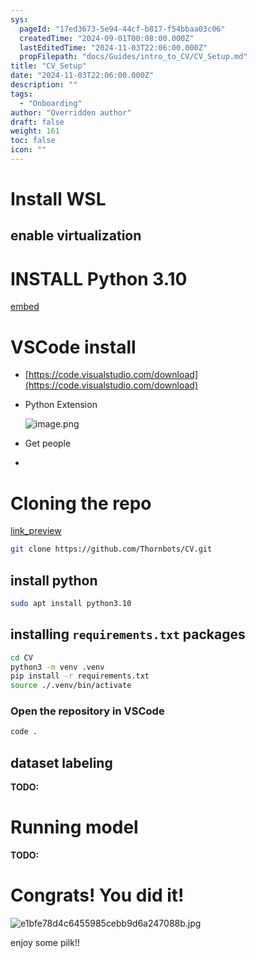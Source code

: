 ```yaml
---
sys:
  pageId: "17ed3673-5e94-44cf-b817-f54bbaa03c06"
  createdTime: "2024-09-01T00:08:00.000Z"
  lastEditedTime: "2024-11-03T22:06:00.000Z"
  propFilepath: "docs/Guides/intro_to_CV/CV_Setup.md"
title: "CV_Setup"
date: "2024-11-03T22:06:00.000Z"
description: ""
tags:
  - "Onboarding"
author: "Overridden author"
draft: false
weight: 161
toc: false
icon: ""
---
```


# Install WSL

## enable virtualization

# INSTALL Python 3.10

[embed](https://www.rose-hulman.edu/class/csse/csse132/2425a/labs/prelab1-wsl2.html)

# VSCode install

- [https://code.visualstudio.com/download](https://code.visualstudio.com/download)
- Python Extension

	![image.png](https://prod-files-secure.s3.us-west-2.amazonaws.com/d518164a-d88e-44d1-a4ee-3adb3bd8bce0/d82b6650-a5e4-4d3c-b8c9-93d817dae00e/image.png?X-Amz-Algorithm=AWS4-HMAC-SHA256&X-Amz-Content-Sha256=UNSIGNED-PAYLOAD&X-Amz-Credential=ASIAZI2LB466VS46GCTF%2F20250309%2Fus-west-2%2Fs3%2Faws4_request&X-Amz-Date=20250309T022644Z&X-Amz-Expires=3600&X-Amz-Security-Token=IQoJb3JpZ2luX2VjECIaCXVzLXdlc3QtMiJHMEUCIGWqQDVBQq8MaUm0YJR8nALgN4ZaFlav9w65Dyegv2hxAiEAhODbOq4RWgUXeGWrFzIjxmBGCFAWZCEMU%2FN2fsKo0SQq%2FwMIaxAAGgw2Mzc0MjMxODM4MDUiDFwsf6kZWpnzG1EA4SrcA4gfHwdTIv1f6BwDWORCltXx83zoI4nSoS%2FX8yu7EO9%2BGsA7koOVoXZzOQuaYKsnzhtwOTtkAIU0fhG%2BVPYsCDiTYvOrwUSwmG0ATyt%2FxKrCBC7oe3MV8ILLuX%2F%2F4P3Z6Dvo09mAaGhnd6LnLs134pTSdnNykjKkaF4YjOPyZ%2BPyskyJWpvDnBzFrmGVuUu30DynCE0lYnzbQNz%2Bui%2BTByGq12ythg5Rej2r91NWgz8fdNFtIR1zZlVtl0t7yp%2B0ljoUWELTQf5lPCkOoRDJEuD16QVCayG%2FNjtFM2Yvo9yq169DREQN2WAa5bRPTxSE9q16GD16WonJjkX3U3PsIZfpTvYLwPH4kfnw2EopWLhDXn7gGHSjfsHzwiIGDkIlTNCOcIIT2WX%2BN3%2BO8PhaN7JBFYKql6m%2FrXj5b6QsR0ptV2aLv8PL2rXLTTQ%2FMkyatEeo%2BGh%2BtLLA8yz9hCtHhRWNuu%2FpGQkdiVMkCqhP%2BY9XY1v3885JhqnT0J4yCZruvEVbF%2FVUd7K0eZBT0ZzDzoUNasHanCB0%2BySIv8dzgchzsx%2FSqOjfHfcKrNJCJRDcH5KXntFIuyYFeK5JPjoY%2B7d%2F6NsxZJ15FYl3HUrefb8TLEPZ0VVaE05DAO7KMNTps74GOqUBwyHgCqvD2hgQnd3wGCeFHfyHaeclEEdwN4KoxNBzuG4UYipdws2sY4p1bA%2FssZZY3tFeyHOCrYncxqU2ypwPBiWRjmp75z2NTumrNghenxQGTqGtwIIGVKVo4N9Se8mjUvJI61V4Jvy6TK24SePbz7DlLdGUIKsbRhhrH%2BKjIoCoevDELHspTN3MuLNUstJVdt%2F%2B8wpvu8dpMDjPpDFcdfjRvVA%2F&X-Amz-Signature=79ba1515fa362eaf175fa1f3200bd0e0d195ffb55fc12f89ec6ae5f324178ebd&X-Amz-SignedHeaders=host&x-id=GetObject)
- Get people
- 

# Cloning the repo

[link_preview](https://github.com/Thornbots/CV/)

```bash
git clone https://github.com/Thornbots/CV.git
```

## install python

```bash
sudo apt install python3.10
```

## installing `requirements.txt` packages

```bash
cd CV
python3 -m venv .venv
pip install -r requirements.txt
source ./.venv/bin/activate
```

### Open the repository in VSCode

```bash
code .
```

## dataset labeling  

**TODO:**

# Running model

**TODO:**

# Congrats! You did it!

![e1bfe78d4c6455985cebb9d6a247088b.jpg](https://prod-files-secure.s3.us-west-2.amazonaws.com/d518164a-d88e-44d1-a4ee-3adb3bd8bce0/7d1ce04e-65d6-40c8-814d-754280e9515a/e1bfe78d4c6455985cebb9d6a247088b.jpg?X-Amz-Algorithm=AWS4-HMAC-SHA256&X-Amz-Content-Sha256=UNSIGNED-PAYLOAD&X-Amz-Credential=ASIAZI2LB4667HWV52JX%2F20250309%2Fus-west-2%2Fs3%2Faws4_request&X-Amz-Date=20250309T022642Z&X-Amz-Expires=3600&X-Amz-Security-Token=IQoJb3JpZ2luX2VjECIaCXVzLXdlc3QtMiJGMEQCIAMbWgRIbSDQlrgukU9ZiyUlQBTChzj0hHrLV%2B%2BvsDHeAiBMZSWneVt6l06xk8i9Xo3tqqBTnNwi9rOk3RS%2FAwoo4yr%2FAwhrEAAaDDYzNzQyMzE4MzgwNSIMO%2BJlVrLbl%2Ft6%2BzO6KtwD7N%2By0%2B3bJbQpT7IrhPcJYIhJ%2Bk6OUrfuVzpBY5TOS8dJ7IXpk0I2rUHks3QcTpuC%2BKb6n6fufhpqB9VZWQBDaGsQ7fOFDRLPEO2qNkHaTRLHD%2B5xP%2BO28F9D341lxNNaajIamjMd7nc0X0J7AbxZ1AsBqj9fH0R4s9qpNt%2FWYszCihiQCu%2BWqVT7dMQcLTw6cze1Jaqvk5gMBB9IuaQGCHKOXbdAZGGuK7qnZGrpgkC9%2FySjZG3RIWumKeQRum8%2Bm5KOwEjcTJFSYlcgIUzOsUDg6G3esxErIkqy2NpKfYyCUmumoe19r0BfdVmimC2%2BS78ZoGr1fgJB53%2FBPJX1UTRY9V%2FxihFLbiMjgTuOL%2FQDZNHF%2B0j4nOrr%2Fs%2Fki4wFM19Cp2PWVAQoF5rE1DUq42ilz2K0CWN7deWTtJXSyyCvlSIoMvUdLVbLKLddDdPM%2BPu%2Fkm%2BZPwkCKN8Ben3vTl%2B1B90umEjSLE%2FNvhiyyxE%2FEOw8tIF%2FBYxNfHyWtOsCj0Pq8qRgsWAwlmsLNEZroVj0hpRfbOvhfLSeOKFfOCubyNEJsAYvRoJv49nrlcnz6oyeD2sZjuFEWARvij0nOrXlpZeewRA%2BC%2BtpinKnSD6U5%2BIe7Fy6aPCtdEQwxOmzvgY6pgEnbLcgkDPYd6Lu1aHsaXrAjLt0kXra%2BhgjiWfnsLGI%2B3KK%2BJwRjj2a36YqUgY9mTVgAlNEea12RxMvSVZOLnd90GvTwbas7zC0TYIxbnumkR6oYgRbSbCwRlr%2FBBKLzov%2B31WXetYu7WZrl2Fg7D6vR4vT%2BCWcwpe2bTUqoc%2BnWaXf%2BXDqt7M89SIiFToCpWMpGtA7XcXI%2BM1CGROuH7QjqrqfDR41&X-Amz-Signature=f780db4aef2d836b1d6bd8c10b2eaffd8a2957cc0f39e19dc0f36a1d8d539d63&X-Amz-SignedHeaders=host&x-id=GetObject)

enjoy some pilk!!
